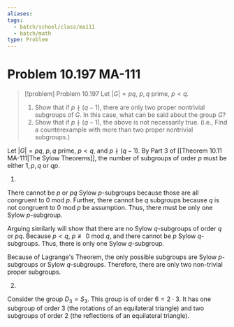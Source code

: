```yaml
---
aliases: 
tags:
  - batch/school/class/ma111
  - batch/math
type: Problem
---
```

# Problem 10.197 MA-111

> [!problem] Problem 10.197
> Let $\left| G \right|=pq$, $p,q$ prime, $p<q$.
> 1. Show that if $p\nmid (q-1)$, there are only two proper nontrivial subgroups of $G$. In this case, what can be said about the group $G$?
> 2. Show that if $p\nmid (q-1)$, the above is not necessarily true. (i.e., Find a counterexample with more than two proper nontrivial subgroups.)

Let $\left| G \right|=pq$, $p,q$ prime, $p<q$, and $p \nmid (q-1)$. By Part 3 of [[Theorem 10.11 MA-111|The Sylow Theorems]], the number of subgroups of order $p$ must be either $1,p,q$ or $qp$.

1.

There cannot be $p$ or $pq$ Sylow $p$-subgroups because those are all congruent to 0 mod $p$. Further, there cannot be $q$ subgroups because $q$ is not congruent to 0 mod $p$ be assumption. Thus, there must be only one Sylow $p$-subgroup.

Arguing similarly will show that there are no Sylow $q$-subgroups of order $q$ or $pq$. Because $p<q$, $p \not\equiv 0 \text{ mod }q$, and there cannot be $p$ Sylow $q$-subgroups. Thus, there is only one Sylow $q$-subgroup.

Because of Lagrange's Theorem, the only possible subgroups are Sylow $p$-subgroups or Sylow $q$-subgroups. Therefore, there are only two non-trivial proper subgroups. 

2.

Consider the group $D_{3}=S_{3}$. This group is of order $6=2 \cdot3$. It has one subgroup of order 3 (the rotations of an equilateral triangle) and two subgroups of order $2$ (the reflections of an equilateral triangle).
